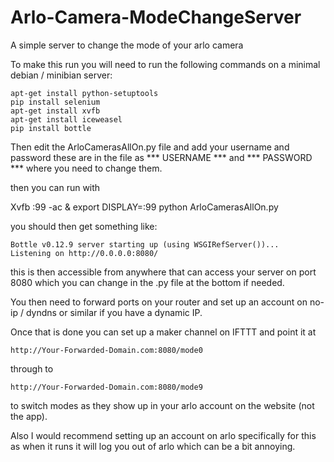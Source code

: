 # Arlo-Camera-ModeChangeServer
A simple server to change the mode of your arlo camera

To make this run you will need to run the following commands on a minimal debian / minibian server:

    apt-get install python-setuptools
    pip install selenium
    apt-get install xvfb
    apt-get install iceweasel
    pip install bottle

Then edit the ArloCamerasAllOn.py file and add your username and password these are in the file as *** USERNAME *** and *** PASSWORD *** where you need to change them.

then you can run with 

   Xvfb :99 -ac &
   export DISPLAY=:99
   python ArloCamerasAllOn.py 

you should then get something like:

    Bottle v0.12.9 server starting up (using WSGIRefServer())...
    Listening on http://0.0.0.0:8080/

this is then accessible from anywhere that can access your server on port 8080 which you can change in the .py file at the bottom if needed.

You then need to forward ports on your router and set up an account on no-ip / dyndns or similar if you have a dynamic IP.

Once that is done you can set up a maker channel on IFTTT and point it at

    http://Your-Forwarded-Domain.com:8080/mode0

through to 

    http://Your-Forwarded-Domain.com:8080/mode9

to switch modes as they show up in your arlo account on the website (not the app).

Also I would recommend setting up an account on arlo specifically for this as when it runs it will log you out of arlo which can be a bit annoying.
